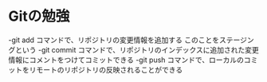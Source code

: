 # Gitの勉強

-git add コマンドで、リポジトリの変更情報を追加する
    このことをステージングという
-git commit コマンドで、リポジトリのインデックスに追加された変更情報にコメントをつけてコミットできる
-git push コマンドで、ローカルのコミットをリモートのリポジトリの反映されることができる